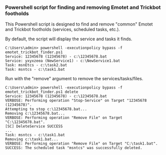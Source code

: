 ### Powershell script for finding and removing Emotet and Trickbot footholds

This Powershell script is designed to find and remove "common" Emotet and Trickbot footholds (services, scheduled tasks, etc.).

By default, the script will display the service and tasks it finds.

```
C:\Users\admin> powershell -executionpolicy bypass -f emotet_trickbot_finder.ps1
Service: 12345678 (12345678) - c:\12345678.bat
Service: yxyxzeea (NewService1) - c:\NewService1.bat
Task: msnEtcs - c:\task2.bat
Task: msntcs - c:\task1.bat
```

Run with the "remove" argument to remove the services/tasks/files.

```
C:\Users\admin> powershell -executionpolicy bypass -f emotet_trickbot_finder.ps1 delete
Service: 12345678 (12345678) - c:\12345678.bat
VERBOSE: Performing operation "Stop-Service" on Target "12345678 (12345678)".
Attempting to stop c:\12345678.bat...
Removing c:\12345678.bat...
VERBOSE: Performing operation "Remove File" on Target "C:\12345678.bat".
[SC] DeleteService SUCCESS
...
Task: msntcs - c:\task1.bat
Removing c:\task1.bat...
VERBOSE: Performing operation "Remove File" on Target "C:\task1.bat".
SUCCESS: The scheduled task "msntcs" was successfully deleted.
```
